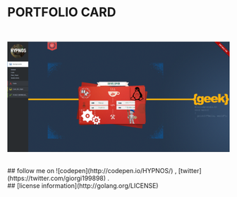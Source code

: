 # PORTFOLIO CARD
<br>
<p align="center"> <img src="portfolio.png"/> </p>
<br>
## follow me on ![codepen](http://codepen.io/HYPNOS/) , [twitter](https://twitter.com/giorgi199898) .
<br>
## [license information](http://golang.org/LICENSE)